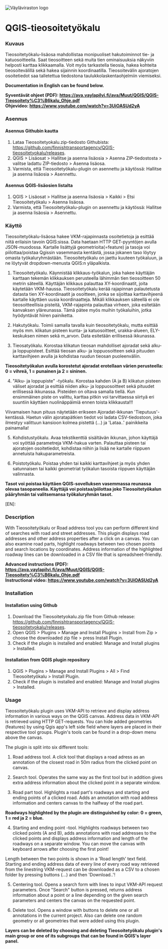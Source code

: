![Väyläviraston logo](https://vayla.fi/documents/25230764/35412219/vayla_sivussa_fi_sv_rgb.png)
# QGIS-tieosoitetyökalu

### Kuvaus
Tieosoitetyökalu-lisäosa mahdollistaa monipuoliset hakutoiminnot tie- ja katuosoitteella.
Saat tieosoitteen sekä muita tien ominaisuuksia näkyviin helposti karttaa klikkaamalla.
Voit myös tarkastella tieosia, hakea kohteita tieosoitevälillä sekä hakea sijainnin koordinaatilla.
Tieosoitevälin ajoratojen osoitetiedot saa talletettua tiedostona taulukkolaskentaohjelmiin viemiseksi.

**Documentation in English can be found below.**

**Syventävät ohjeet (PDF): https://ava.vaylapilvi.fi/ava/Muut/QGIS/QGIS-Tieosoitety%C3%B6kalu_Ohje.pdf**  
**Ohjevideo: https://www.youtube.com/watch?v=3UiOASUd2yA**

### Asennus
#### Asennus Githubin kautta
1. Lataa Tieosoitetyokalu.zip-tiedosto Githubista: https://github.com/finnishtransportagency/QGIS-tieosoitetyokalu/releases.
2. QGIS > Lisäosat > Hallitse ja asenna lisäosia > Asenna ZIP-tiedostosta > valitse ladattu ZIP-tiedosto > Asenna lisäosa.
3. Varmista, että Tieosoitetyökalu-plugin on asennettu ja käytössä: Hallitse ja asenna lisäosia > Asennettu.

#### Asennus QGIS-lisäosien listalta
1. QGIS > Lisäosat > Hallitse ja asenna lisäosia > Kaikki > Etsi Tieosoitetyökalu > Asenna lisäosa.
2. Varmista, että Tieosoitetyökalu-plugin on asennettu ja käytössä: Hallitse ja asenna lisäosia > Asennettu.

### Käyttö
Tieosoitetyökalu-lisäosa hakee VKM-rajapinnasta osoitetietoja ja esittää niitä erilaisin tavoin QGIS:sissa. Data haetaan HTTP GET-pyyntöjen avulla JSON-muodossa.
Kartalle lisättyjä geometrioita(=feature) ja tasoja voi piilottaa/poistaa Qgissin vasemmasta kentästä, jossa jokanen taso löytyy omasta työkaluryhmästään.
Tieosoitetyökalu on jaettu kuuteen työkaluun, ja ne löytyvät dropdown-menusta QGIS:n yläpalkista.

1. Tieosoitetyökalu. Käynnistää klikkaus-työkalun, joka hakee käyttäjän karttaan tekemän klikkauksen perusteella lähimmän tien tieosoitteen 50 metrin säteellä.
Käyttäjän klikkaus palauttaa XY-koordinaatit, joita käytetään VKM-haussa. Tieosoitetyökalu kerää rajapinnan palautetusta datasta tien XY-koordinaatit ja osoitteen, jonka se sijoittaa karttavihjeenä kartalle käyttäen uusia koordinaatteja. Mikäli klikkauksen säteellä ei ole tieosoitteellisia pisteitä, VKM-rajapinta palauttaa virheen, joka esitetään kanvaksen yläreunassa. Tämä pätee myös muihin työkaluihin, jotka hyödyntävät hiiren painiketta.

2. Hakutyökalu. Toimii samalla tavalla kuin tieosoitetyökalu, mutta esittää myös mm. klikatun pisteen kunta- ja katuosoitteet, urakka-alueen, ELY-keskuksen nimen sekä m_arvon. Data esitetään erillisessä ikkunassa.

3. Tieosatyökalu. Korostaa klikatun tieosan mahdolliset ajoradat sekä alku- ja loppupisteet. Esittää tieosan alku- ja loppuosoitteen sekä pituuden karttavihjeen avulla ja kohdistaa ruudun tieosan puoleenväliin.

**Tieosoitetyökalun avulla korostetut ajoradat erotellaan värien perusteella: 0 = vihreä, 1 = punainen ja 2 = sininen.**

4. "Alku- ja loppupiste" -työkalu. Korostaa kahden (A ja B) klikatun pisteen väliset ajoradat ja esittää niiden alku- ja loppuosoitteet sekä pituudet erillisessä ikkunassa. Pisteiden on oltava samalla tiellä. Kun ensimmäinen piste on valittu, karttaa pitkin voi tarvittaessa siirtyä eri suuntiin käyttäen nuolinäppäimiä ennen toista klikkausta!!!

Viivamaisen haun pituus näytetään erikseen Ajoradat-ikkunan 'Tieputuus'-kentässä.
Haetun välin ajoratapätkien tiedot voi ladata CSV-tiedostoon, joka ilmestyy valittuun kansioon kolmea pistettä (...) ja 'Lataa..' painikkeita painamalla!

5. Kohdistustyökalu. Avaa tekstikenttiä sisältävän ikkunan, johon käyttäjä voi syöttää parametreja VKM-hakua varten. Palauttaa pisteen tai ajoratojen osoitetiedot, kohdistaa niihin ja lisää ne kartalle riippuen annetuista hakuparametreista.

6. Poistotyökalu. Poistaa yhden tai kaikki karttavihjeet ja myös yhden satunnaisen tai kaikki geometriat työkalun tasoista riippuen käyttäjän valinnasta.

**Tasot voi poistaa käyttäen QGIS-sovelluksen vasemmassa reunassa olevaa tasopaneelia. Käyttäjä voi poistaa/piilottaa joko Tieosoitetyökalun pääryhmän tai valitsemansa työkaluryhmän tasot.**

[EN]:
### Description
With Tieosoitetyökalu or Road address tool you can perform different kind of searches with road and street addresses.
This plugin displays road addresses and other address properties after a click on a canvas.
You can also examine road parts, highlight roadways between two chosen points and search locations by coordinates.
Address information of the highlighted roadway lines can be downloaded in a CSV file that is spreadsheet-friendly.

**Advanced instructions (PDF): https://ava.vaylapilvi.fi/ava/Muut/QGIS/QGIS-Tieosoitety%C3%B6kalu_Ohje.pdf**  
**Instructional video: https://www.youtube.com/watch?v=3UiOASUd2yA**

### Installation
#### Installation using Github
1. Download the Tieosoitetyokalu.zip file from Github release: https://github.com/finnishtransportagency/QGIS-tieosoitetyokalu/releases.
2. Open QGIS > Plugins > Manage and Install Plugins > Install from Zip > choose the downloaded zip file > press Install Plugin.
3. Check if the plugin is installed and enabled: Manage and Install plugins > Installed.

#### Installation from QGIS plugin repository
1. QGIS > Plugins > Manage and Install Plugins > All > Find Tieosoitetyökalu > Install Plugin.
2. Check if the plugin is installed and enabled: Manage and Install plugins > Installed.

### Usage
Tieosoitetyökalu plugin uses VKM-API to retrieve and display address information in various ways on the QGIS canvas. Address data in VKM-API is retrieved using HTTP GET-requests. You can hide added geometries (features) by using Qgis app's left side field where layers are placed in their respective tool groups.
Plugin's tools can be found in a drop-down menu above the canvas.

The plugin is split into six different tools:

1. Road address tool. A click tool that displays a road adress as an annotation of the closest road in 50m radius from the clicked point on canvas.

2. Search tool. Operates the same way as the first tool but in addition gives extra address information about the clicked point in a separate window.

3. Road part tool. Highlights a road part's roadways and starting and ending points of a clicked road. Adds an annotation with road address information and centers canvas to the halfway of the road part.

**Roadways highlighted by the plugin are distinguished by color: 0 = green, 1 = red ja 2 = blue.**

4. Starting and ending point -tool. Highlights roadways between two clicked points (A and B), adds annotations with road addresses to the clicked points and displays address information and length of the roadways on a separate window. You can move the canvas with keyboard arrows after choosing the first point!

Length between the two points is shown in a 'Road length' text field.
Starting and ending address data of every line of every road way retrieved from the linestring VKM-request can be downloaded as a CSV to a chosen folder by pressing buttons (...) and then 'Download..'!

5. Centering tool. Opens a search form with lines to input VKM-API request parameters. Once "Search" button is pressed, returns address information about a point or a line depending on the given search parameters and centers the canvas on the requested point.

6. Delete tool. Opens a window with buttons to delete one or all annotations in the current project. Also can delete one random geometry or all geometries that were added using this plugin.

**Layers can be deleted by choosing and deleting Tieosoitetyökalu plugin's main group or one of its subgroups that can be found in QGIS's layer panel.**
